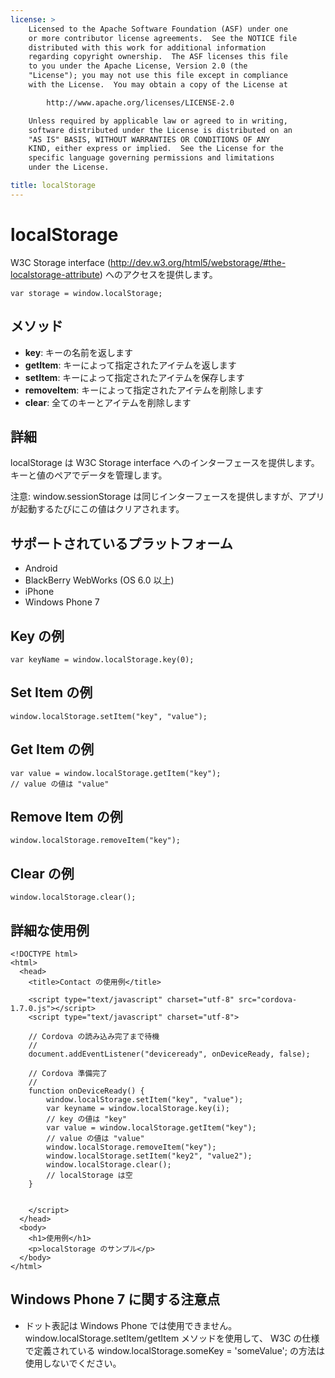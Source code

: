 ```yaml
---
license: >
    Licensed to the Apache Software Foundation (ASF) under one
    or more contributor license agreements.  See the NOTICE file
    distributed with this work for additional information
    regarding copyright ownership.  The ASF licenses this file
    to you under the Apache License, Version 2.0 (the
    "License"); you may not use this file except in compliance
    with the License.  You may obtain a copy of the License at

        http://www.apache.org/licenses/LICENSE-2.0

    Unless required by applicable law or agreed to in writing,
    software distributed under the License is distributed on an
    "AS IS" BASIS, WITHOUT WARRANTIES OR CONDITIONS OF ANY
    KIND, either express or implied.  See the License for the
    specific language governing permissions and limitations
    under the License.

title: localStorage
---
```


localStorage
===============

W3C Storage interface (http://dev.w3.org/html5/webstorage/#the-localstorage-attribute) へのアクセスを提供します。

    var storage = window.localStorage;

メソッド
-------

- __key__: キーの名前を返します
- __getItem__: キーによって指定されたアイテムを返します
- __setItem__: キーによって指定されたアイテムを保存します
- __removeItem__: キーによって指定されたアイテムを削除します
- __clear__: 全てのキーとアイテムを削除します

詳細
-----------

localStorage は W3C Storage interface へのインターフェースを提供します。キーと値のペアでデータを管理します。

注意: window.sessionStorage は同じインターフェースを提供しますが、アプリが起動するたびにこの値はクリアされます。

サポートされているプラットフォーム
-------------------

- Android
- BlackBerry WebWorks (OS 6.0 以上)
- iPhone
- Windows Phone 7

Key の例
-------------

    var keyName = window.localStorage.key(0);

Set Item の例
-------------

    window.localStorage.setItem("key", "value");

Get Item の例
-------------

    var value = window.localStorage.getItem("key");
    // value の値は "value"

Remove Item の例
-------------

    window.localStorage.removeItem("key");

Clear の例
-------------

    window.localStorage.clear();

詳細な使用例
------------

    <!DOCTYPE html>
    <html>
      <head>
        <title>Contact の使用例</title>

        <script type="text/javascript" charset="utf-8" src="cordova-1.7.0.js"></script>
        <script type="text/javascript" charset="utf-8">

        // Cordova の読み込み完了まで待機
        //
        document.addEventListener("deviceready", onDeviceReady, false);

        // Cordova 準備完了
        //
        function onDeviceReady() {
            window.localStorage.setItem("key", "value");
            var keyname = window.localStorage.key(i);
            // key の値は "key"
            var value = window.localStorage.getItem("key");
            // value の値は "value"
            window.localStorage.removeItem("key");
            window.localStorage.setItem("key2", "value2");
            window.localStorage.clear();
            // localStorage は空
        }


        </script>
      </head>
      <body>
        <h1>使用例</h1>
        <p>localStorage のサンプル</p>
      </body>
    </html>


Windows Phone 7 に関する注意点
-------------

- ドット表記は Windows Phone では使用できません。 window.localStorage.setItem/getItem メソッドを使用して、 W3C の仕様で定義されている window.localStorage.someKey = 'someValue'; の方法は使用しないでください。
